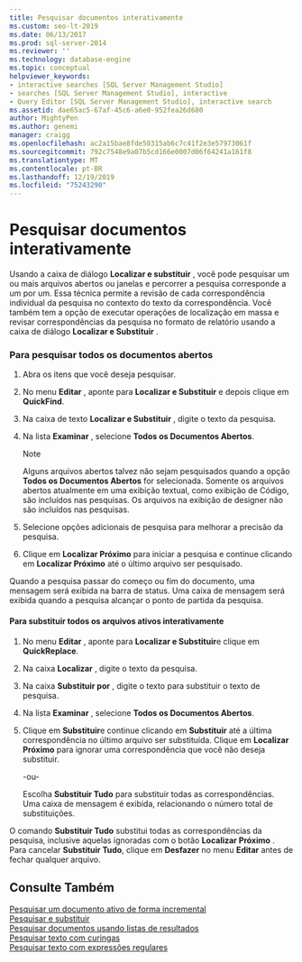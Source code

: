 ```yaml
---
title: Pesquisar documentos interativamente
ms.custom: seo-lt-2019
ms.date: 06/13/2017
ms.prod: sql-server-2014
ms.reviewer: ''
ms.technology: database-engine
ms.topic: conceptual
helpviewer_keywords:
- interactive searches [SQL Server Management Studio]
- searches [SQL Server Management Studio], interactive
- Query Editor [SQL Server Management Studio], interactive search
ms.assetid: dae65ac5-67af-45c6-a6e0-952fea26d680
author: MightyPen
ms.author: genemi
manager: craigg
ms.openlocfilehash: ac2a15bae8fde50315ab6c7c41f2e3e57973061f
ms.sourcegitcommit: 792c7548e9a07b5cd166e0007d06f64241a161f8
ms.translationtype: MT
ms.contentlocale: pt-BR
ms.lasthandoff: 12/19/2019
ms.locfileid: "75243290"
---
```

# <a name="search-documents-interactively"></a>Pesquisar documentos interativamente
  Usando a caixa de diálogo **Localizar e substituir** , você pode pesquisar um ou mais arquivos abertos ou janelas e percorrer a pesquisa corresponde a um por um. Essa técnica permite a revisão de cada correspondência individual da pesquisa no contexto do texto da correspondência. Você também tem a opção de executar operações de localização em massa e revisar correspondências da pesquisa no formato de relatório usando a caixa de diálogo **Localizar e Substituir** .  
  
### <a name="to-search-all-open-documents"></a>Para pesquisar todos os documentos abertos  
  
1.  Abra os itens que você deseja pesquisar.  
  
2.  No menu **Editar** , aponte para **Localizar e Substituir** e depois clique em **QuickFind**.  
  
3.  Na caixa de texto **Localizar e Substituir** , digite o texto da pesquisa.  
  
4.  Na lista **Examinar** , selecione **Todos os Documentos Abertos**.  
  
    > [!NOTE]  
    >  Alguns arquivos abertos talvez não sejam pesquisados quando a opção **Todos os Documentos Abertos** for selecionada. Somente os arquivos abertos atualmente em uma exibição textual, como exibição de Código, são incluídos nas pesquisas. Os arquivos na exibição de designer não são incluídos nas pesquisas.  
  
5.  Selecione opções adicionais de pesquisa para melhorar a precisão da pesquisa.  
  
6.  Clique em **Localizar Próximo** para iniciar a pesquisa e continue clicando em **Localizar Próximo** até o último arquivo ser pesquisado.  
  
 Quando a pesquisa passar do começo ou fim do documento, uma mensagem será exibida na barra de status. Uma caixa de mensagem será exibida quando a pesquisa alcançar o ponto de partida da pesquisa.  
  
#### <a name="to-replace-in-all-active-files-interactively"></a>Para substituir todos os arquivos ativos interativamente  
  
1.  No menu **Editar** , aponte para **Localizar e Substituir**e clique em **QuickReplace**.  
  
2.  Na caixa **Localizar** , digite o texto da pesquisa.  
  
3.  Na caixa **Substituir por** , digite o texto para substituir o texto de pesquisa.  
  
4.  Na lista **Examinar** , selecione **Todos os Documentos Abertos**.  
  
5.  Clique em **Substituir**e continue clicando em **Substituir** até a última correspondência no último arquivo ser substituída. Clique em **Localizar Próximo** para ignorar uma correspondência que você não deseja substituir.  
  
     -ou-  
  
     Escolha **Substituir Tudo** para substituir todas as correspondências. Uma caixa de mensagem é exibida, relacionando o número total de substituições.  
  
 O comando **Substituir Tudo** substitui todas as correspondências da pesquisa, inclusive aquelas ignoradas com o botão **Localizar Próximo** . Para cancelar **Substituir Tudo**, clique em **Desfazer** no menu **Editar** antes de fechar qualquer arquivo.  
  
## <a name="see-also"></a>Consulte Também  
 [Pesquisar um documento ativo de forma incremental](search-an-active-document-incrementally.md)   
 [Pesquisar e substituir](search-and-replace.md)   
 [Pesquisar documentos usando listas de resultados](search-documents-using-results-lists.md)   
 [Pesquisar texto com curingas](search-text-with-wildcards.md)   
 [Pesquisar texto com expressões regulares](search-text-with-regular-expressions.md)  
  
  
